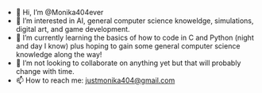 - 👋 Hi, I’m @Monika404ever
- 👀 I’m interested in AI, general computer science knoweldge, simulations, digital art, and game development.
- 🌱 I’m currently learning the basics of how to code in C and Python (night and day I know) plus hoping to gain some general computer science knowledge along the way!
- 💞️ I’m not looking to collaborate on anything yet but that will probably change with time.
- 📫 How to reach me: justmonika404@gmail.com

<!---
Monika404ever/Monika404ever is a ✨ special ✨ repository because its `README.md` (this file) appears on your GitHub profile.
You can click the Preview link to take a look at your changes.
--->
